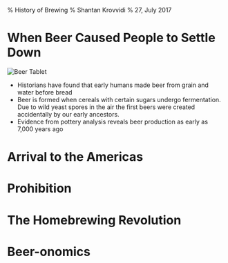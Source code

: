  % History of Brewing
% Shantan Krovvidi
% 27, July 2017

# When Beer Caused People to Settle Down
![Beer Tablet](https://en.wikipedia.org/wiki/History_of_beer#/media/File:Alulu_Beer_Receipt.jpg)
* Historians have found that early humans made beer from grain and water before bread
* Beer is formed when cereals with certain sugars undergo fermentation. Due to wild yeast spores in the air the first beers were created accidentally by our early ancestors.
* Evidence from pottery analysis reveals beer production as early as 7,000 years ago

# 

# Arrival to the Americas

# Prohibition

# The Homebrewing Revolution

# Beer-onomics
